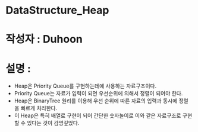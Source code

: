 # DataStructure_Heap
# 작성자 : Duhoon
# 설명 :
- Heap은 Priority Queue를 구현하는데에 사용하는 자료구조이다.
- Priority Queue는 자료가 입력이 되면 우선순위에 의해서 정렬이 되어야 한다.
- Heap은 BinaryTree 원리를 이용해 우선 순위에 따른 자료의 입력과 동시에 정렬을 빠르게 처리한다.
- 이 Heap은 특히 배열로 구현이 되어 간단한 숫자놀이로 이와 같은 자료구조로 구현할 수 있다는 것이 감명깊었다.
